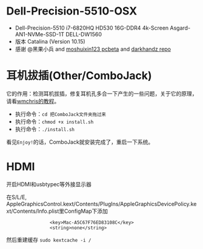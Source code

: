 # Dell-Precision-5510-OSX
* Dell-Precision-5510 i7-6820HQ HD530 16G-DDR4 4k-Screen Asgard-AN1-NVMe-SSD-1T DELL-DW1560  
* 版本 Catalina (Version 10.15)
* 感谢 @黑果小兵 and 
[moshuixin123 pcbeta](http://bbs.pcbeta.com/forum.php?mod=viewthread&tid=1824016) and
[darkhandz repo](https://github.com/darkhandz/XPS-9550-Mojave)

# 耳机拔插(Other/ComboJack)

它的作用：检测耳机拔插，修复耳机孔多合一下产生的一些问题，关于它的原理，请看[wmchris的教程](https://github.com/wmchris/DellXPS15-9550-OSX/blob/master/10.12/Post-Install/AD-Kexts/Audio/VerbStub_knnspeed/README.md)。

- 执行命令：`cd 把ComboJack文件夹拖过来`
- 执行命令：`chmod +x install.sh`
- 执行命令：`./install.sh`

看见`Enjoy!`的话，ComboJack就安装完成了，重启一下系统。

# HDMI
开启HDMI和usbtypec等外接显示器

在S/L/E, AppleGraphicsControl.kext/Contents/PlugIns/AppleGraphicsDevicePolicy.kext/Contents/Info.plist里ConfigMap下添加

```
				<key>Mac-A5C67F76ED83108C</key>
				<string>none</string>
```  
然后重建缓存
`sudo kextcache -i /`
